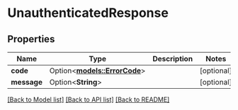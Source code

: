 # UnauthenticatedResponse

## Properties

Name | Type | Description | Notes
------------ | ------------- | ------------- | -------------
**code** | Option<[**models::ErrorCode**](ErrorCode.md)> |  | [optional]
**message** | Option<**String**> |  | [optional]

[[Back to Model list]](../README.md#documentation-for-models) [[Back to API list]](../README.md#documentation-for-api-endpoints) [[Back to README]](../README.md)


